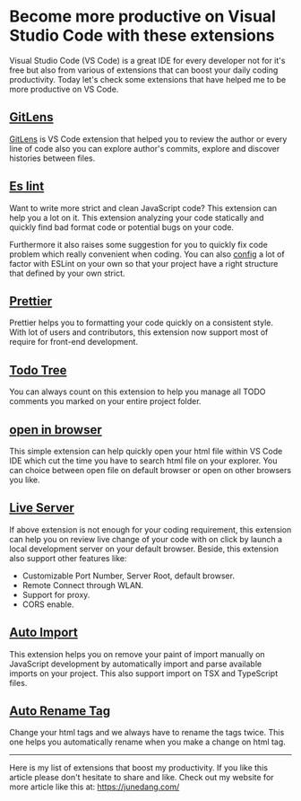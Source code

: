 # Become more productive on Visual Studio Code with these extensions

Visual Studio Code (VS Code) is a great IDE for every developer not for it's free but also from various of extensions that can boost your daily coding productivity. Today let's check some extensions that have helped me to be more productive on VS Code.

## [GitLens](https://marketplace.visualstudio.com/items?itemName=eamodio.gitlens)

[GitLens](https://marketplace.visualstudio.com/items?itemName=eamodio.gitlens) is VS Code extension that helped you to review the author or every line of code also you can explore author's commits, explore and discover histories between files.

## [Es lint](https://marketplace.visualstudio.com/items?itemName=dbaeumer.vscode-eslint)

Want to write more strict and clean JavaScript code? This extension can help you a lot on it. This extension analyzing your code statically and quickly find bad format code or potential bugs on your code.

Furthermore it also raises some suggestion for you to quickly fix code problem which really convenient when coding. You can also [config](https://eslint.org/) a lot of factor with ESLint on your own so that your project have a right structure that defined by your own strict.

## [Prettier](https://marketplace.visualstudio.com/items?itemName=esbenp.prettier-vscode)

Prettier helps you to formatting your code quickly on a consistent style. With lot of users and contributors, this extension now support most of require for front-end development.

## [Todo Tree](https://marketplace.visualstudio.com/items?itemName=Gruntfuggly.todo-tree)

You can always count on this extension to help you manage all TODO comments you marked on your entire project folder.

## [open in browser](https://marketplace.visualstudio.com/items?itemName=techer.open-in-browser)

This simple extension can help quickly open your html file within VS Code IDE which cut the time you have to search html file on your explorer. You can choice between open file on default browser or open on other browsers you like.

## [Live Server](https://marketplace.visualstudio.com/items?itemName=ritwickdey.LiveServer)

If above extension is not enough for your coding requirement, this extension can help you on review live change of your code with on click by launch a local development server on your default browser. Beside, this extension also support other features like:

- Customizable Port Number, Server Root, default browser.
- Remote Connect through WLAN.
- Support for proxy.
- CORS enable.

## [Auto Import](https://marketplace.visualstudio.com/items?itemName=steoates.autoimport)

This extension helps you on remove your paint of import manually on JavaScript development by automatically import and parse available imports on your project. This also support import on TSX and TypeScript files.

## [Auto Rename Tag](https://marketplace.visualstudio.com/items?itemName=formulahendry.auto-rename-tag)

Change your html tags and we always have to rename the tags twice. This one helps you automatically rename when you make a change on html tag.

---
Here is my list of extensions that boost my productivity. If you like this article please don't hesitate to share and like.
Check out my website for more article like this at: https://junedang.com/